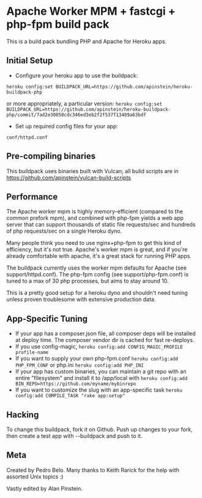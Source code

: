 Apache Worker MPM + fastcgi + php-fpm build pack
================================================

This is a build pack bundling PHP and Apache for Heroku apps.

Initial Setup
-------------------
- Configure your heroku app to use the buildpack:

```heroku config:set BUILDPACK_URL=https://github.com/apinstein/heroku-buildpack-php```

or more appropriately, a particular version:
```heroku config:set BUILDPACK_URL=https://github.com/apinstein/heroku-buildpack-php/commit/7ad2e30050cdc346ed3eb2f2f537f13489a63bdf```

- Set up required config files for your app:

```
conf/httpd.conf
```

Pre-compiling binaries
----------------------

This buildpack uses binaries built with Vulcan; all bulid scripts are in https://github.com/apinstein/vulcan-build-scripts

Performance
-----------

The Apache worker mpm is highly memory-efficient (compared to the common prefork mpm), and combined with php-fpm yields a web app server that can support thousands of static file requests/sec and hundreds of php requests/sec on a single Heroku dyno.

Many people think you need to use nginx+php-fpm to get this kind of efficiency, but it's not true. Apache's worker mpm is great, and if you're already comfortable with apache, it's a great stack for running PHP apps.

The buildpack currently uses the worker mpm defaults for Apache (see support/httpd.conf).
The php-fpm config (see support/php-fpm.conf) is tuned to a max of 30 php processes, but aims to stay around 10.

This is a pretty good setup for a heroku dyno and shouldn't need tuning unless proven troublesome with extensive production data.

App-Specific Tuning
-------------------

- If your app has a composer.json file, all composer deps will be installed at deploy time. The composer vendor dir is cached for fast re-deploys.
- If you use config-magic, ```heroku config:add CONFIG_MAGIC_PROFILE profile-name```
- If you want to supply your own php-fpm.conf ```heroku config:add PHP_FPM_CONF``` or php.ini ```heroku config:add PHP_INI```
- If your app has custom binaries, you can maintain a git repo with an entire "filesystem" and install it to /app/local with ```heroku config:add BIN_REPO=https://github.com/myname/mybinrepo```
- If you want to customize the slug with an app-specific task ```heroku config:add COMPILE_TASK "rake app:setup"```

Hacking
-------

To change this buildpack, fork it on Github. Push up changes to your fork, then create a test app with --buildpack <your-github-url> and push to it.

Meta
----

Created by Pedro Belo.
Many thanks to Keith Rarick for the help with assorted Unix topics :)

Vastly edited by Alan Pinstein.
